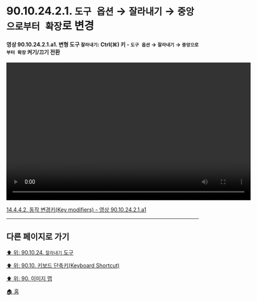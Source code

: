 # 90.10.24.2.1. `도구 옵션` → `잘라내기` → `중앙으로부터 확장`로 변경

<a id="90-10-24-02-01-a1"></a>

#### 영상 90.10.24.2.1.a1. 변형 도구 `잘라내기`: Ctrl(⌘) 키 - `도구 옵션` → `잘라내기` → `중앙으로부터 확장` 켜기/끄기 전환
<video controls="controls" width="640" height="360" src="https://github.com/wonder13662/gimp/assets/15767104/9b3b8968-5e2c-445a-b3f2-829d9f852c70"></video>

[14.4.4.2. 동작 변경키(Key modifiers) - 영상 90.10.24.2.1.a1](./14-04-04-02-key_modifiers.md#90-10-24-02-01-a1)

***

## 다른 페이지로 가기

[⬆️ 위: 90.10.24. `잘라내기` 도구](./90-10-24-00-crop.md)

[⬆️ 위: 90.10. 키보드 단축키(Keyboard Shortcut)](./90-10-00-keyboard_shortcut.md)

[⬆️ 위: 90. 이미지 맵](./90-00-image-map.md)

[🏠 홈](./00-home.md)